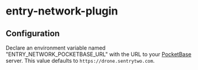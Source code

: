 # entry-network-plugin

## Configuration

Declare an environment variable named "ENTRY_NETWORK_POCKETBASE_URL" with the URL to your [PocketBase](https://pocketbase.io) server. This value defaults to `https://drone.sentrytwo.com`.
